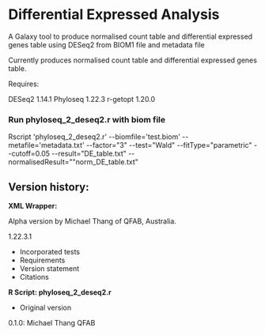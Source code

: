 # Differential Expressed Analysis

A Galaxy tool to produce normalised count table and differential expressed genes table using DESeq2 from BIOM1 file and metadata file

Currently produces normalised count table and differential expressed genes table.

Requires:

DESeq2 1.14.1
Phyloseq 1.22.3
r-getopt 1.20.0

### Run phyloseq_2_deseq2.r with biom file
Rscript 'phyloseq_2_deseq2.r' --biomfile='test.biom' --metafile='metadata.txt' --factor="3" --test="Wald" --fitType="parametric" --cutoff=0.05 --result="DE_table.txt" --normalisedResult=""norm_DE_table.txt"


## Version history:

**XML Wrapper:**

Alpha version by Michael Thang of QFAB, Australia.

1.22.3.1

* Incorporated tests
* Requirements
* Version statement
* Citations


**R Script: phyloseq_2_deseq2.r**

* Original version

0.1.0: Michael Thang QFAB
